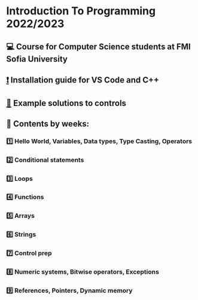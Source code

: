 # Introduction To Programming 2022/2023
## :computer: Course for Computer Science students at FMI Sofia University
## [:exclamation:](https://github.com/KrashM/Introduction_To_Programming/blob/main/Week%2001/Seminar/InstallationGuide.md) Installation guide for VS Code and C++
## [:page_facing_up:](https://github.com/KrashM/Introduction_To_Programming/tree/main/Control%20Solutions) Example solutions to controls
## :pushpin: Contents by weeks:
### [:one:](https://github.com/KrashM/Introduction_To_Programming/tree/main/Week%2001) Hello World, Variables, Data types, Type Casting, Operators
### [:two:](https://github.com/KrashM/Introduction_To_Programming/tree/main/Week%2002) Conditional statements
### [:three:](https://github.com/KrashM/Introduction_To_Programming/tree/main/Week%2003) Loops
### [:four:](https://github.com/KrashM/Introduction_To_Programming/tree/main/Week%2004) Functions
### [:five:](https://github.com/KrashM/Introduction_To_Programming/tree/main/Week%2005) Arrays
### [:six:](https://github.com/KrashM/Introduction_To_Programming/tree/main/Week%2006) Strings
### [:seven:](https://github.com/KrashM/Introduction_To_Programming/tree/main/Week%2007) Control prep
### [:eight:](https://github.com/KrashM/Introduction_To_Programming/tree/main/Week%2008) Numeric systems, Bitwise operators, Exceptions
### [:nine:](https://github.com/KrashM/Introduction_To_Programming/tree/main/Week%2009) References, Pointers, Dynamic memory